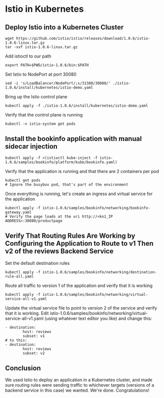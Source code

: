# Istio in Kubernetes

## Deploy Istio into a Kubernetes Cluster

```
wget https://github.com/istio/istio/releases/download/1.0.6/istio-1.0.6-linux.tar.gz
tar -xvf istio-1.0.6-linux.tar.gz
```

Add istioctl to our path
```
export PATH=$PWD/istio-1.0.6/bin:$PATH
```

Set Istio to NodePort at port 30080
```
sed -i 's/LoadBalancer/NodePort/;s/31380/30080/' ./istio-1.0.6/install/kubernetes/istio-demo.yaml
```

Bring up the Istio control plane
```
kubectl apply -f ./istio-1.0.6/install/kubernetes/istio-demo.yaml
```


Verify that the control plane is running
```
kubectl -n istio-system get pods
```

## Install the bookinfo application with manual sidecar injection

```
kubectl apply -f <(istioctl kube-inject -f istio-1.0.6/samples/bookinfo/platform/kube/bookinfo.yaml)
```

Verify that the application is running and that there are 2 containers per pod
```
kubectl get pods
# Ignore the busybox pod, that's part of the environment
```

Once everything is running, let's create an ingress and virtual service for the application
```
kubectl apply -f istio-1.0.6/samples/bookinfo/networking/bookinfo-gateway.yaml
# Verify the page loads at the uri http://<kn1_IP ADDRESS>:30080/productpage
```

## Verify That Routing Rules Are Working by Configuring the Application to Route to v1 Then v2 of the reviews Backend Service

Set the default destination rules
```
kubectl apply -f istio-1.0.6/samples/bookinfo/networking/destination-rule-all.yaml
```


Route all traffic to version 1 of the application and verify that it is working
```
kubectl apply -f istio-1.0.6/samples/bookinfo/networking/virtual-service-all-v1.yaml
```

Update the virtual service file to point to version 2 of the service and verify that it is working. Edit istio-1.0.6/samples/bookinfo/networking/virtual-service-all-v1.yaml (using whatever text editor you like) and change this:
```
- destination:
        host: reviews
        subset: v1
# to this:
- destination:
        host: reviews
        subset: v2
```


## Conclusion


We used Istio to deploy an application in a Kubernetes cluster, and made sure routing rules were sending traffic to whichever targets (versions of a backend service in this case) we wanted. We're done. Congratulations!





